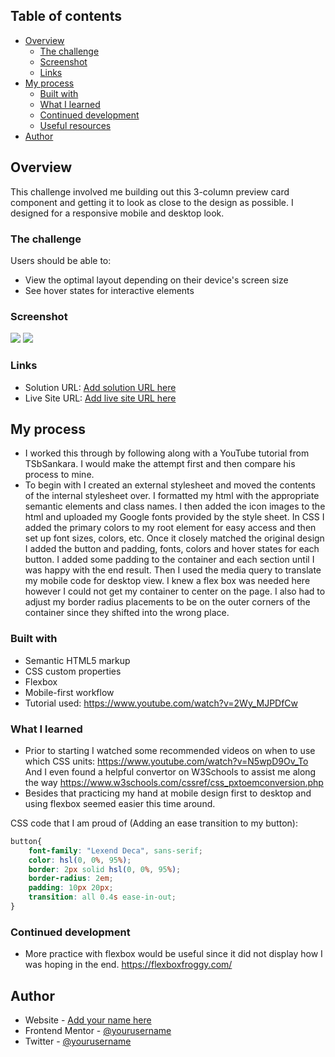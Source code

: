 ## Table of contents

- [Overview](#overview)
  - [The challenge](#the-challenge)
  - [Screenshot](#screenshot)
  - [Links](#links)
- [My process](#my-process)
  - [Built with](#built-with)
  - [What I learned](#what-i-learned)
  - [Continued development](#continued-development)
  - [Useful resources](#useful-resources)
- [Author](#author)



## Overview

This challenge involved me building out this 3-column preview card component and getting it to look as close to the design as possible.
I designed for a responsive mobile and desktop look. 

### The challenge

Users should be able to:

- View the optimal layout depending on their device's screen size
- See hover states for interactive elements

### Screenshot
   <img src="images/Dev Screenshots.png">
    <img src="images/Dev Screenshots (1).png">

### Links

- Solution URL: [Add solution URL here](https://your-solution-url.com)
- Live Site URL: [Add live site URL here](https://your-live-site-url.com)

## My process

- I worked this through by following along with a YouTube tutorial from TSbSankara. I would make the attempt first and then compare his process to mine. 
- To begin with I created an external stylesheet and moved the contents of the internal stylesheet over. I formatted my html with the appropriate semantic elements and class names. I then added the icon images to the html and uploaded my Google fonts provided by the style sheet. In CSS I added the primary colors to my root element for easy access and then set up font sizes, colors, etc. Once it closely matched the original design I added the button and padding, fonts, colors and hover states for each button. I added some padding to the container and each section until I was happy with the end result. Then I used the media query to translate my mobile code for desktop view. I knew a flex box was needed here however I could not get my container to center on the page. I also had to adjust my border radius placements to be on the outer corners of the container since they shifted into the wrong place. 


### Built with

- Semantic HTML5 markup
- CSS custom properties
- Flexbox
- Mobile-first workflow
- Tutorial used: https://www.youtube.com/watch?v=2Wy_MJPDfCw 


### What I learned

- Prior to starting I watched some recommended videos on when to use which CSS units: 
  https://www.youtube.com/watch?v=N5wpD9Ov_To
  And I even found a helpful convertor on W3Schools to assist me along the way
  https://www.w3schools.com/cssref/css_pxtoemconversion.php
- Besides that practicing my hand at mobile design first to desktop and using flexbox  seemed easier this time around. 



 CSS code that I am proud of (Adding an ease transition to my button): 
```css
button{
    font-family: "Lexend Deca", sans-serif;
    color: hsl(0, 0%, 95%);
    border: 2px solid hsl(0, 0%, 95%);
    border-radius: 2em;
    padding: 10px 20px;
    transition: all 0.4s ease-in-out;
}
```


### Continued development

- More practice with flexbox would be useful since it did not display how I was hoping in the end. https://flexboxfroggy.com/

## Author

- Website - [Add your name here](https://www.your-site.com)
- Frontend Mentor - [@yourusername](https://www.frontendmentor.io/profile/yourusername)
- Twitter - [@yourusername](https://www.twitter.com/yourusername)


